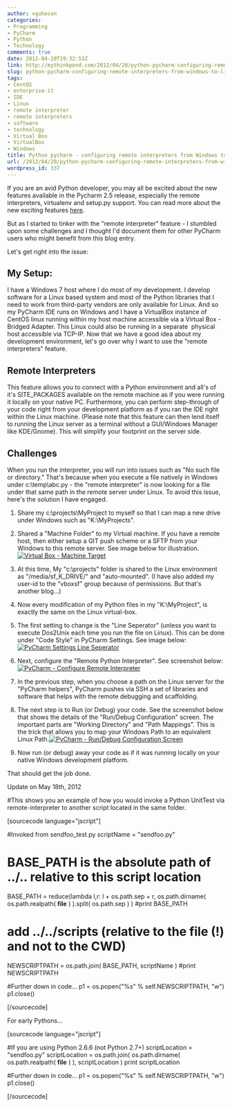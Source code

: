 ```yaml
---
author: vguhesan
categories:
- Programming
- PyCharm
- Python
- Technology
comments: true
date: 2012-04-20T19:32:53Z
link: http://mythinkpond.com/2012/04/20/python-pycharm-configuring-remote-interpreters-from-windows-to-linux/
slug: python-pycharm-configuring-remote-interpreters-from-windows-to-linux
tags:
- CentOS
- enterprise-it
- IDE
- Linux
- remote interpreter
- remote interpreters
- software
- technology
- Virtual Box
- VirtualBox
- Windows
title: Python pycharm - configuring remote interpreters from Windows to Linux
url: /2012/04/20/python-pycharm-configuring-remote-interpreters-from-windows-to-linux/
wordpress_id: 337
---
```


If you are an avid Python developer, you may all be excited about the new features available in the Pycharm 2.5 release, especially the remote interpreters, virtualenv and setup.py support. You can read more about the new exciting features [here](http://www.jetbrains.com/pycharm/whatsnew/).

But as I started to tinker with the "remote interpreter" feature - I stumbled upon some challenges and I thought I'd document them for other PyCharm users who might benefit from this blog entry.

Let's get right into the issue:


## My Setup:


I have a Windows 7 host where I do most of my development. I develop software for a Linux based system and most of the Python libraries that I need to work from third-party vendors are only available for Linux. And so my PyCharm IDE runs on Windows and I have a VirtualBox instance of CentOS linux running within my host machine accessible via a Virtual Box - Bridged Adapter. This Linux could also be running in a separate  physical host accessible via TCP-IP. Now that we have a good idea about my development environment, let's go over why I want to use the "remote interpreters" feature.


## Remote Interpreters


This feature allows you to connect with a Python environment and all's of it's SITE_PACKAGES available on the remote machine as if you were running it locally on your native PC. Furthermore, you can perform step-through of your code right from your development platform as if you ran the IDE right within the Linux machine. (Please note that this feature can then lend itself to running the Linux server as a terminal without a GUI/Windows Manager like KDE/Gnome). This will simplify your footprint on the server side.


## Challenges


When you run the interpreter, you will run into issues such as "No such file or directory." That's because when you execute a file natively in Windows under c:\temp\abc.py - the "remote interpreter" is now looking for a file under that same path in the remote server under Linux. To avoid this issue, here's the solution I have engaged.



	
  1. Share my c:\projects\MyProject to myself so that I can map a new drive under Windows such as "K:\MyProjects".

	
  2. Shared a "Machine Folder" to my Virtual machine. If you have a remote host, then either setup a GIT push scheme or a SFTP from your Windows to this remote server. See image below for illustration.
[![Virtual Box - Machine Target](/img/2012/04/ri-screen4.png)](/img/2012/04/ri-screen4.png)

	
  3. At this time, My "c:\projects" folder is shared to the Linux environment as "/media/sf_K_DRIVE/" and "auto-mounted". (I have also added my user-id to the "vboxsf" group because of permissions. But that's another blog...)

	
  4. Now every modification of my Python files in my "K:\MyProject", is exactly the same on the Linux virtual-box.

	
  5. The first setting to change is the "Line Seperator" (unless you want to execute Dos2Unix each time you run the file on Linux). This can be done under "Code Style" in PyCharm Settings. See image below:[![PyCharm Settings Line Seperator](/img/2012/04/ri-screen1.png)](/img/2012/04/ri-screen1.png)

	
  6. Next, configure the "Remote Python Interpreter". See screenshot below:[![PyCharm - Configure Remote Interpreter](/img/2012/04/ri-screen2.png)](/img/2012/04/ri-screen2.png)

	
  7. In the previous step, when you choose a path on the Linux server for the "PyCharm helpers", PyCharm pushes via SSH a set of libraries and software that helps with the remote debugging and scaffolding.

	
  8. The next step is to Run (or Debug) your code. See the screenshot below that shows the details of the "Run/Debug Configuration" screen. The important parts are "Working Directory" and "Path Mappings". This is the trick that allows you to map your Windows Path to an equivalent Linux Path.[![PyCharm - Run/Debug Configuration Screen](/img/2012/04/ri-screen3c.png)](/img/2012/04/ri-screen3c.png)

	
  9. Now run (or debug) away your code as if it was running locally on your native Windows development platform.


That should get the job done.

Update on May 18th, 2012

#This shows you an example of how you would invoke a Python UnitTest via remote-interpreter to another script located in the same folder.

[sourcecode language="jscript"]

#Invoked from sendfoo_test.py
scriptName = "sendfoo.py"
# BASE_PATH is the absolute path of ../.. relative to this script location
BASE_PATH = reduce(lambda l,r: l + os.path.sep + r, os.path.dirname( os.path.realpath( __file__ ) ).split( os.path.sep ) )
#print BASE_PATH
# add ../../scripts (relative to the file (!) and not to the CWD)
NEWSCRIPTPATH = os.path.join( BASE_PATH, scriptName )
#print NEWSCRIPTPATH

#Further down in code…
p1 = os.popen("%s" % self.NEWSCRIPTPATH, "w")
p1.close()

[/sourcecode]

For early Pythons...

[sourcecode language="jscript"]

#If you are using Python 2.6.6 (not Python 2.7+)
scriptLocation = "sendfoo.py"
scriptLocation = os.path.join( os.path.dirname( os.path.realpath( __file__ ) ), scriptLocation )
print scriptLocation

#Further down in code…
p1 = os.popen("%s" % self.NEWSCRIPTPATH, "w")
p1.close()

[/sourcecode]
